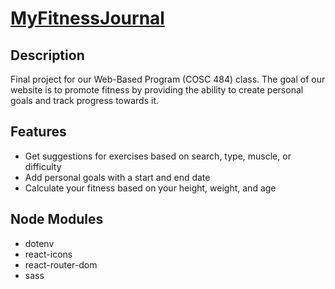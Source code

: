 # [MyFitnessJournal](https://kylebuii.github.io/MyFitnessJournal/)
## Description
Final project for our Web-Based Program (COSC 484) class. The goal of our website is to promote fitness by providing the ability to create personal goals and track progress towards it.

## Features
- Get suggestions for exercises based on search, type, muscle, or difficulty
- Add personal goals with a start and end date
- Calculate your fitness based on your height, weight, and age

## Node Modules
- dotenv
- react-icons
- react-router-dom
- sass
